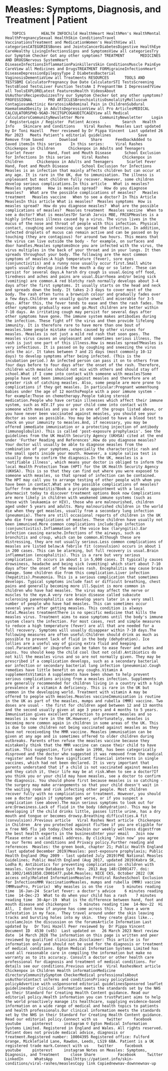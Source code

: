 # Measles: Symptoms, Diagnosis, and Treatment | Patient

       TOPICS       HEALTH INFOChild HealthHeart HealthMen's HealthMental HealthPregnancySexual HealthSkin ConditionsTravel VaccinationsTreatment and MedicationWomen's HealthView all categoriesCATEGORIESBones and JointsCancerDiabetesDigestive HealthEye CareHealthy LivingInfectionsSigns and SymptomsView all categoriesTry our Symptom Checker Got any other symptoms? TREATMENT       MEDICINES AND DRUGSNervous SystemHeart DiseaseInfectionsInflammationPainkillersSkin ConditionsMuscle PainEye CareView all Medicines and DrugsTREATMENT FORMigraineInfectionHeart DiseaseDepressionEpilepsyType 2 DiabetesBacterial VaginosisDementiaView all Treatments RESOURCES       TOOLS AND TESTSBMI CalculatorPregnancy Due Date CalculatorSTI TestsScreening TestsBlood TestsLiver Function TestsAm I Pregnant?Am I Depressed?View all ToolsEXPLORELatest FeaturesHealth VideosAbout UsAuthorsRecipesQuizzesTry our Symptom Checker Got any other symptoms? PROFESSIONAL       PRO ARTICLESBronchiolitisOsmolalityMolluscum ContagiosumActinic KeratosisAbdominal Pain in ChildrenSubdural HaematomaObesity in AdultsDepressionView all Pro ArticlesMEDICAL CALCULATORSPHQ-9GAD-76CITGPCOGAUDITCAGEView all Medical CalculatorsCommunityNewsletter More       CommunityNewsletter    Login / RegisterLogin / Register  Patient Access  .       Search   Health Info    Skincare and Conditions    Viral Rashes  Measles Last updated by Dr Toni Hazell   Peer reviewed by Dr Pippa Vincent  Last updated 26 Mar 2023   Meets Patient’s editorial guidelines            Save       Remove from Saved       Download      Share      FeedbackAdded to  Saved itemsIn this series    In this series:     Viral Rashes      Chickenpox in Children      Chickenpox in Adults and Teenagers      Scarlet Fever      Hand, Foot and Mouth Disease      School Exclusion for Infections In this series     Viral Rashes      Chickenpox in Children      Chickenpox in Adults and Teenagers      Scarlet Fever      Hand, Foot and Mouth Disease      School Exclusion for Infections Measles is an infection that mainly affects children but can occur at any age. It is rare in the UK, due to immunisation. The illness is unpleasant but most children fully recover. However, some children develop serious complications.In this article   What is measles?   Measles symptoms   How is measles spread?   How do you diagnose measles?   What are the possible complications of measles?   Measles treatment   Measles vaccine   When to see a doctor? In This Article     MeaslesIn this article What is measles?  Measles symptoms  How is measles spread?  How do you diagnose measles?  What are the possible complications of measles?  Measles treatment  Measles vaccine  When to see a doctor? What is measles?Dr Sarah Jarvis MBE, FRCGPMeasles is a highly infectious illness caused by a virus. The virus lives in the mucus of the nose and throat of people with this infection. Physical contact, coughing and sneezing can spread the infection. In addition, infected droplets of mucus can remain active and can be passed on by touching (they are contagious) for around two hours. This means that the virus can live outside the body - for example, on surfaces and door handles.Measles symptomsOnce you are infected with the virus, the virus multiples in the back of your throat and in your lungs. It then spreads throughout your body. The following are the most common symptoms of measles:A high temperature (fever), sore eyes (conjunctivitis) and a runny nose usually occur first.Small white spots usually develop inside the mouth a day or so later. These can persist for several days.A harsh dry cough is usual.Going off food, tiredness and aches and pains are usual.Diarrhoea and/or being sick (vomiting) are common.A red blotchy rash normally develops about 3-4 days after the first symptoms. It usually starts on the head and neck and spreads down the body. It takes 2-3 days to cover most of the body. The rash often turns a brownish colour and gradually fades over a few days.Children are usually quite unwell and miserable for 3-5 days. After this, the fever tends to ease and then the rash fades. The other symptoms gradually ease and go.Most children are better within 7-10 days. An irritating cough may persist for several days after other symptoms have gone. The immune system makes antibodies during the infection. These fight off the virus and then provide lifelong immunity. It is therefore rare to have more than one bout of measles.Some people mistake rashes caused by other viruses for measles. Measles is not just a mild red rash that soon goes. The measles virus causes an unpleasant and sometimes serious illness. The rash is just one part of this illness.How is measles spread?Measles is very infectious. It is passed on by coughing and sneezing the virus into the air. It takes between 7 and 21 days (most commonly 10-12 days) to develop symptoms after being infected. (This is the incubation period.) An infected person can pass it on to others from four days before to four days after the onset of the rash. Therefore, children with measles should not mix with others and should stay off school.What if I come into contact with someone with measles?Some people have not been immunised against measles and therefore are at greater risk of catching measles. Also, some people are more prone to complications if they get measles. In particular:Pregnant womenYoung babies under the age of 12 monthsPeople with a poor immune system - for example:Those on chemotherapy.People taking steroid medication.People who have certain illnesses which affect their immune system, such as HIV.If you or your child come into contact with someone with measles and you are in one of the groups listed above, or you have never been vaccinated against measles, you should see your doctor as soon as possible. You may be advised to have a blood test to check on your immunity to measles.And, if necessary, you may be offered immediate immunisation or a protecting injection of antibody (immunoglobulin). This is called 'post-exposure prophylaxis'. See the guidelines from the UK Health Security Agency (UKHSA) cited at the end under 'Further Reading and References'.How do you diagnose measles?Your doctor will usually be able to diagnose measles from the combination of your symptoms, especially the characteristic rash and the small spots inside your mouth. However, a simple saliva test is usually done to confirm the diagnosis.In the UK, measles is a 'notifiable illness', which means your doctor is obliged to inform the local Health Protection Team (HPT) for the UK Health Security Agency (UKHSA). This is so that they can find out where you were exposed to someone with measles, so that spread of infection can be contained. The HPT may call you to arrange testing of other people with whom you have been in contact.What are the possible complications of measles?Suffer from dermatitis?Book a private appointment with a local pharmacist today to discover treatment options Book now Complications are more likely in children with weakened immune systems (such as those with leukaemia or HIV), those who are malnourished, children aged under 5 years and adults. Many malnourished children in the world die when they get measles, usually from a secondary lung infection (pneumonia). There are still occasional reports of children in the UK who die from complications of measles. These children have usually not been immunised.More common complications include:Eye infection (conjunctivitis).Inflammation of the voice box (laryngitis).Ear infection causing earache.Infections of the airways, such as bronchitis and croup, which can be common.Although these are distressing, they are not usually serious.Less common complications of measles are listed below:A febrile fit (convulsion) occurs in about 1 in 200 cases. This can be alarming, but full recovery is usual.Brain inflammation (encephalitis). This is a rare but very serious complication. It occurs in about 1 in 5,000 cases. It typically causes drowsiness, headache and being sick (vomiting) which start about 7-10 days after the onset of the measles rash. Encephalitis may cause brain damage. Some children die from this complication.Liver infection (hepatitis).Pneumonia. This is a serious complication that sometimes develops. Typical symptoms include fast or difficult breathing, chest pains and generally becoming more ill.Squint is more common in children who have had measles. The virus may affect the nerve or muscles to the eye.A very rare brain disease called subacute sclerosing panencephalitis can develop years later in a very small number of people who have had measles. This can sometimes occur several years after getting measles. This condition is always fatal.Measles treatmentThere is no specific medicine that kills the measles virus. Treatment aims to ease symptoms until the body's immune system clears the infection. For most cases, rest and simple measures to reduce a high temperature (fever) are all that are needed for a full recovery. Symptoms will usually disappear within 7-10 days.The following measures are often useful:Children should drink as much as possible to prevent lack of fluid in the body (dehydration). Ice lollies are a useful way of giving extra fluid and keeping cool.Paracetamol or ibuprofen can be taken to ease fever and aches and pains. You should keep the child cool (but not cold).Antibiotics do not kill the measles virus and so are not normally given. They may be prescribed if a complication develops, such as a secondary bacterial ear infection or secondary bacterial lung infection (pneumonia).Cough remedies have little benefit on any coughs.Vitamin A supplementsVitamin A supplements have been shown to help prevent serious complications arising from a measles infection. Supplements are generally recommended for children living in a country with a high prevalence of a vitamin A deficiency. This is rare in the UK but common in the developing world. Treatment with vitamin A may be offered to people with measles.Measles vaccineImmunisation is routine in the UK as part of the measles, mumps and rubella (MMR) vaccine. Two doses are usual - the first for children aged between 12 and 13 months and the second usually given at age 3 years and 4 months to 5 years. Immunisation gives excellent protection to prevent measles and so measles is now rare in the UK.However, unfortunately, measles is becoming more common again in children in some areas of the UK. This is due to some children not being vaccinated against measles as they have not receiveding the MMR vaccine. Measles immunisation can be given at any age and is sometimes offered to older children during outbreaks. Parents often refuse the measles vaccine because they mistakenly think that the MMR vaccine can cause their child to have autism. This suggestion, first made in 1998, has been categorically disproved and the doctor who suggested it was removed from the medical register and found to have significant financial interests in single vaccines, which had not been declared. It is very important that parents understand that if a child is not vaccinated against measles and they catch it, their life may be at risk.When to see a doctor?If you think you or your child may have measles, see a doctor to confirm the diagnosis. You should phone first because measles is so catching - the surgery may make arrangements so that your child doesn't wait in the waiting room and risk infecting other people. Most children recover fully with no complications or treatment. However, you should see a doctor again if symptoms get worse, or if you suspect a complication (see above).The main serious symptoms to look out for are:Drowsiness.Lack of fluid in the body (dehydration). This may be developing if the child drinks little, passes little urine, has a dry mouth and tongue or becomes drowsy.Breathing difficulties.A fit (convulsion).Previous article   Viral Rashes Next article  Chickenpox in Children  Are you protected against flu?See if you are eligible for a free NHS flu jab today.Check nowJoin our weekly wellness digestfrom the best health experts in the businessEnter your email   Join now Please enter a valid email address. By clicking ‘Join now’ you agree to our Terms and conditions and Privacy policy.Further reading and references  Measles: the green book, chapter 21; Public Health England (last updated December 2019)Measles: post-exposure prophylaxis; Public Health England (May 2009 - last updated July 2019)PHE National Measles Guidelines; Public Health England (Aug 2017, updated 2019)Kabra SK, Lodha R; Antibiotics for preventing complications in children with measles. Cochrane Database Syst Rev. 2013 Aug 148:CD001477. doi: 10.1002/14651858.CD001477.pub4.Measles; NICE CKS, October 2022 (UK access only)Related InformationMeasles ProViral RashesSchool Exclusion for InfectionsMMR VaccinationMeasles, mumps and rubella (MMR) vaccine (MMRvaxPro, Priorix)  Why measles is on the rise    5 minutes reading time  16-Jan-24  Scarlet fever: a doctor's advice    6 minutes reading time  14-Dec-23  What to do when your child has a rash    7 minutes reading time  30-Apr-19  What is the difference between hand, foot and mouth disease and chickenpox?    5 minutes reading time  14-Nov-22  Hi All,  I dont know if anyone has come across this.  I have a worm infestation in my face.  They travel around under the skin leaving tracks and bursting holes into my skin.  they create glass like...   nicolamcJoin the discussion on the forumsArticle Information Last updated by   Dr Toni Hazell Peer reviewed by  Dr Pippa Vincent Document ID  4530 (v45)  Last updated on   26 March 2023 Next review date  14 March 2028 The information on this page is written and peer reviewed by qualified clinicians.Disclaimer: This article is for information only and should not be used for the diagnosis or treatment of medical conditions. Egton Medical Information Systems Limited has used all reasonable care in compiling the information but make no warranty as to its accuracy. Consult a doctor or other health care professional for diagnosis and treatment of medical conditions. For details see our conditions.Previous article  Viral RashesNext article Chickenpox in Children Health informationMedicine directoryCommunitySymptom CheckerMedical professionalsAbout usAuthorsContact usTerms and conditionsPrivacy policyCookie policyAdvertise with usSponsored editorial guidelinesSponsored leaflet guidelinesOur clinical information meets the standards set by the NHS in their Standard for Creating Health Content guidance. Read our editorial policy.Health information you can trustPatient aims to help the world proactively manage its healthcare, supplying evidence-based information on a wide range of medical and health topics to patients and health professionals.Our clinical information meets the standards set by the NHS in their Standard for Creating Health Content guidance. Read our editorial policy.Connect with us    twitter     facebook     youtube     pinterest     instagram © Egton Medical Information Systems Limited. Registered in England and Wales. All rights reserved. Patient does not provide medical advice, diagnosis or treatment.Registered number: 10004395 Registered office: Fulford Grange, Micklefield Lane, Rawdon, Leeds, LS19 6BA. Patient is a UK registered trade mark.Connect with us    twitter     facebook     youtube     pinterest     instagram Notes on Measles: Symptoms, Diagnosis, and Treatment     close Share          Facebook     Twitter     LinkedIn     WhatsApp     Emailhttps://patient.info/skin-conditions/viral-rashes/measlesCopy link Copiednewnav-downnewnav-up


